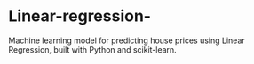 # Linear-regression-
Machine learning model for predicting house prices using Linear Regression, built with Python and scikit-learn.
